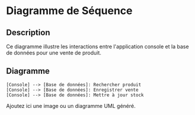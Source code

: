# Diagramme de Séquence

## Description
Ce diagramme illustre les interactions entre l'application console et la base de données pour une vente de produit.

## Diagramme
```
[Console] --> [Base de données]: Rechercher produit
[Console] --> [Base de données]: Enregistrer vente
[Console] --> [Base de données]: Mettre à jour stock
```

Ajoutez ici une image ou un diagramme UML généré.
